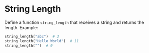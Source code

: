 # String Length

Define a function `string_length` that receives a string and returns the length. Example:

```python
string_length("abc")  # 3
string_length("Hello World")  # 11
string_length("")  # 0
```
